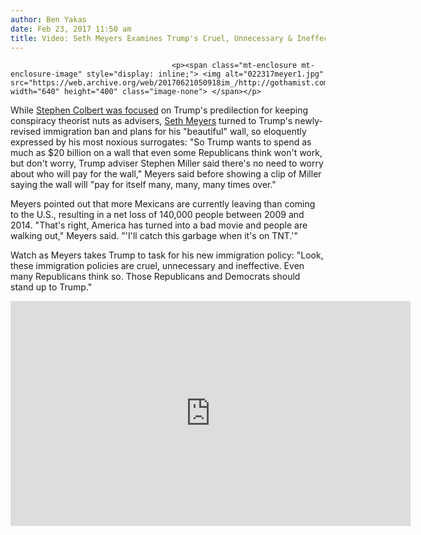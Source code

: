 ```yaml
---
author: Ben Yakas
date: Feb 23, 2017 11:50 am
title: Video: Seth Meyers Examines Trump's Cruel, Unnecessary & Ineffective Immigration Policies
---
```


	
										<p><span class="mt-enclosure mt-enclosure-image" style="display: inline;"> <img alt="022317meyer1.jpg" src="https://web.archive.org/web/20170621050918im_/http://gothamist.com/attachments/byakas/022317meyer1.jpg" width="640" height="400" class="image-none"> </span></p>

<p>While <a href="https://web.archive.org/web/20170621050918/http://gothamist.com/2017/02/23/video_stephen_colbert_alex_jones.php">Stephen Colbert was focused</a> on Trump&apos;s predilection for keeping conspiracy theorist nuts as advisers, <a href="https://web.archive.org/web/20170621050918/http://gothamist.com/tags/sethmeyers">Seth Meyers</a> turned to Trump&apos;s newly-revised immigration ban and plans for his &quot;beautiful&quot; wall, so eloquently expressed by his most noxious surrogates: &quot;So Trump wants to spend as much as $20 billion on a wall that even some Republicans think won&apos;t work, but don&apos;t worry, Trump adviser Stephen Miller said there&apos;s no need to worry about who will pay for the wall,&quot; Meyers said before showing a clip of Miller saying the wall will &quot;pay for itself many, many, many times over.&quot;</p>

<p>Meyers pointed out that more Mexicans are currently leaving than coming to the U.S., resulting in a net loss of 140,000 people between 2009 and 2014. &quot;That&apos;s right, America has turned into a bad movie and people are walking out,&quot; Meyers said. &quot;&apos;I&apos;ll catch this garbage when it&apos;s on TNT.&apos;&quot;</p>

<p>Watch as Meyers takes Trump to task for his new immigration policy: &quot;Look, these immigration policies are cruel, unnecessary and ineffective. Even many Republicans think so. Those Republicans and Democrats should stand up to Trump.&quot;</p>

<p><iframe width="640" height="360" src="https://web.archive.org/web/20170621050918if_/https://www.youtube.com/embed/wh1v74YFpSs" frameborder="0" allowfullscreen></iframe></p>					
										
									
				